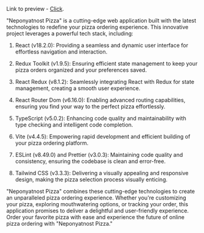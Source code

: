 Link to preview - <a href='https://neponyatnost-pizza.netlify.app/'>Click</a>.

"Neponyatnost Pizza" is a cutting-edge web application built with the latest technologies to redefine your pizza ordering experience. This innovative project leverages a powerful tech stack, including:

1. React (v18.2.0): Providing a seamless and dynamic user interface for effortless navigation and interaction.

2. Redux Toolkit (v1.9.5): Ensuring efficient state management to keep your pizza orders organized and your preferences saved.

3. React Redux (v8.1.2): Seamlessly integrating React with Redux for state management, creating a smooth user experience.

4. React Router Dom (v6.16.0): Enabling advanced routing capabilities, ensuring you find your way to the perfect pizza effortlessly.

5. TypeScript (v5.0.2): Enhancing code quality and maintainability with type checking and intelligent code completion.

6. Vite (v4.4.5): Empowering rapid development and efficient building of your pizza ordering platform.

7. ESLint (v8.49.0) and Prettier (v3.0.3): Maintaining code quality and consistency, ensuring the codebase is clean and error-free.

8. Tailwind CSS (v3.3.3): Delivering a visually appealing and responsive design, making the pizza selection process visually enticing.

"Neponyatnost Pizza" combines these cutting-edge technologies to create an unparalleled pizza ordering experience. Whether you're customizing your pizza, exploring mouthwatering options, or tracking your order, this application promises to deliver a delightful and user-friendly experience. Order your favorite pizza with ease and experience the future of online pizza ordering with "Neponyatnost Pizza."
